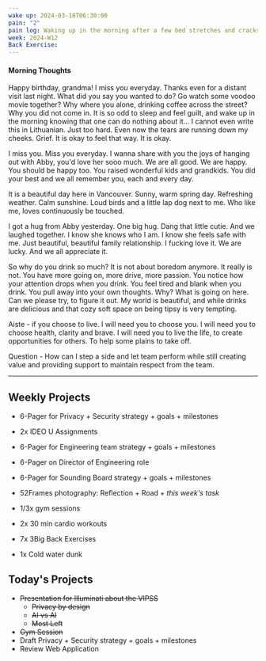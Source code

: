 ```yaml
---
wake up: 2024-03-18T06:30:00
pain: "2"
pain log: Waking up in the morning after a few bed stretches and cracks, I am able to curl up to sit up. Still getting a shot of pain during night when I am on the left side and trying to push back. It hurts to bend over and tie shoe. It also hurts to put leg into pants when standing, but feels better than weeks before.
week: 2024-W12
Back Exercise:
---
```

#### Morning Thoughts

Happy birthday, grandma! I miss you everyday. Thanks even for a distant visit last night. What did you say you wanted to do? Go watch some voodoo movie together? Why where you alone, drinking coffee across the street? Why you did not come in. It is so odd to sleep and feel guilt, and wake up in the morning knowing that one can do nothing about it... I cannot even write this in Lithuanian. Just too hard. Even now the tears are running down my cheeks. Grief. It is okay to feel that way. It is okay. 

I miss you. Miss you everyday. I wanna share with you the joys of hanging out with Abby, you'd love her sooo much. We are all good. We are happy. You should be happy too. You raised wonderful kids and grandkids. You did your best and we all remember you, each and every day. 

It is a beautiful day here in Vancouver. 
Sunny, warm spring day. Refreshing weather. Calm sunshine. Loud birds and a little lap dog next to me. Who like me, loves continuously be touched. 

I got a hug from Abby yesterday. One big hug. Dang that little cutie. And we laughed together. I know she knows who I am. I know she feels safe with me. Just beautiful, beautiful family relationship. I fucking love it. We are lucky. And we all appreciate it. 

So why do you drink so much? 
It is not about boredom anymore. It really is not. You have more going on, more drive, more passion. You notice how your attention drops when you drink. You feel tired and blank when you drink. You pull away into your own thoughts. Why? What is going on here. 
Can we please try, to figure it out. My world is beautiful, and while drinks are delicious and that cozy soft space on being tipsy is very tempting. 

Aiste - if you choose to live. I will need you to choose you. I will need you to choose health, clarity and brave. I will need you to live the life, to create opportunities for others. To help some plains to take off. 

Question - How can I step a side and let team perform while still creating value and providing support to maintain respect from the team. 



-----
## Weekly Projects 

- 6-Pager for Privacy + Security strategy + goals + milestones
- 2x IDEO U Assignments
- 6-Pager for Engineering team strategy + goals + milestones
- 6-Pager on Director of Engineering role
- 6-Pager for Sounding Board strategy + goals + milestones
- 52Frames photography: Reflection + Road + *this week's task*

- 1/3x gym sessions
- 2x 30 min cardio workouts
- 7x 3Big Back Exercises
- 1x Cold water dunk

## Today's Projects
- ~~Presentation for Illuminati about the VIPSS~~
	- ~~Privacy by design~~
	- ~~AI vs AI~~
	- ~~Most Left~~
- ~~Gym Session~~
- Draft Privacy + Security strategy + goals + milestones 
- Review Web Application 